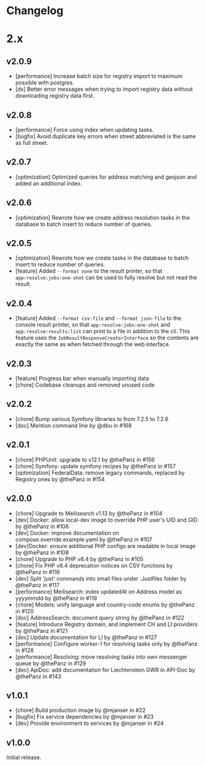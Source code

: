 # Changelog

# 2.x

## v2.0.9

* [performance] Increase batch size for registry import to maximum possible with postgres.
* [dx] Better error messages when trying to import registry data without downloading registry data first.

## v2.0.8

* [performance] Force using index when updating tasks.
* [bugfix] Avoid duplicate key errors when street abbreviated is the same as full street.

## v2.0.7

* [optimization] Optimized queries for address matching and geojson and added an additional index.

## v2.0.6

* [optimization] Rewrote how we create address resolution tasks in the database to batch insert to reduce number of queries.

## v2.0.5

* [optimization] Rewrote how we create tasks in the database to batch insert to reduce number of queries.
* [feature] Added `--format none` to the result printer, so that `app:resolve:jobs:one-shot` can be
  used to fully resolve but not read the result.

## v2.0.4

* [feature] Added `--format csv-file` and `--format json-file` to the console result
  printer, so that `app:resolve:jobs:one-shot` and `app:resolve:results:list`
  can print to a file in addition to the cli.
  This feature uses the `JobResultResponseCreatorInterface` so the contents
  are exactly the same as when fetched through the web interface.

## v2.0.3

* [feature] Progress bar when manually importing data
* [chore] Codebase cleanups and removed unused code

## v2.0.2

* [chore] Bump various Symfony libraries to from 7.2.5 to 7.2.6
* [doc] Mention command line by @dbu in #168

## v2.0.1

* [chore] PHPUnit: upgrade to v12.1 by @thePanz in #156
* [chore] Symfony: update symfony recipes by @thePanz in #157
* [optimization] FederalData: remove legacy commands, replaced by Registry ones by @thePanz in #154

## v2.0.0

* [chore] Upgrade to Meilisearch v1.13 by @thePanz in #104
* [dev] Docker: allow local-dev image to override PHP user's UID and GID by @thePanz in #106
* [dev] Docker: improve documentation on compose.override.example.yaml by @thePanz in #107
* [dev]Docker: ensure additional PHP configs are readable in local image by @thePanz in #108
* [chore] Upgrade to PHP v8.4 by @thePanz in #105
* [chore] Fix PHP v8.4 deprecation notices on CSV functions by @thePanz in #116
* [dev] Split 'just' commands into small files under .Justfiles folder by @thePanz in #117
* [performance] Meilisearch: index updatedAt on Address model as yyyymmdd by @thePanz in #119
* [chore] Models: unify language and country-code enums by @thePanz in #120
* [doc] AddressSearch: document query string by @thePanz in #122
* [feature] Introduce Registry domain, and implement CH and LI providers by @thePanz in #121
* [doc] Update documentation for LI by @thePanz in #127
* [performance] Configure worker-1 for resolving tasks only by @thePanz in #128
* [performance] Resolving: move resolving tasks into own messenger queue by @thePanz in #129
* [doc] ApiDoc: add documentation for Liechtenstein GWR in API-Doc by @thePanz in #143

## v1.0.1

* [chore] Build production image by @mjanser in #22
* [bugfix] Fix service dependencies by @mjanser in #23
* [dev] Provide environment to services by @mjanser in #24

## v1.0.0

Initial release.
